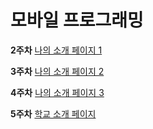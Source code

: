 # 모바일 프로그래밍
**2주차**
[나의 소개 페이지 1](https://sorae1118.github.io/Cordova_jin/week2/report/index.html)

**3주차**
[나의 소개 페이지 2](https://sorae1118.github.io/Cordova_jin/week3/report/index.html)

**4주차**
[나의 소개 페이지 3](https://sorae1118.github.io/Cordova_jin/week4/report/index.html)

**5주차**
[학교 소개 페이지](https://sorae1118.github.io/Cordova_jin/week5/report/index.html)
